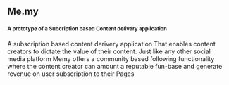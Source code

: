 ## Me.my

#### <small>A prototype of a Subcription based Content delivery application</small>

<p>		
	A subscription based content derivery application That enables content creators to  dictate the value of their content. Just like any other social media platform Memy offers a community based following functionality where the content creator can amount a reputable fun-base and generate revenue on user subscription to their Pages
</p>
